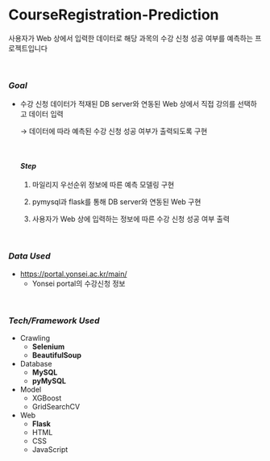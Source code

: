 # CourseRegistration-Prediction

사용자가 Web 상에서 입력한 데이터로 해당 과목의 수강 신청 성공 여부를 예측하는 프로젝트입니다

<br>

### *Goal*

- 수강 신청 데이터가 적재된 DB server와 연동된 Web 상에서 직접 강의를 선택하고 데이터 입력

  → 데이터에 따라 예측된 수강 신청 성공 여부가 출력되도록 구현

  <br>
  
  #### *Step*
  
  1. 마일리지 우선순위 정보에 따른 예측 모델링 구현
  
   	2. pymysql과 flask를 통해 DB server와 연동된 Web 구현
   	3. 사용자가 Web 상에 입력하는 정보에 따른 수강 신청 성공 여부 출력

<br>

### *Data Used*

- https://portal.yonsei.ac.kr/main/
  - Yonsei portal의 수강신청 정보

<br>

### *Tech/Framework Used*

- Crawling
  - **Selenium**
  - **BeautifulSoup**
- Database
  - **MySQL**
  - **pyMySQL**
- Model
  - XGBoost
  - GridSearchCV
- Web
  - **Flask**
  - HTML
  - CSS
  - JavaScript
